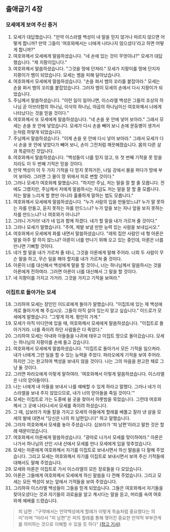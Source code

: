 ## 출애굽기 4장

### 모세에게 보여 주신 증거
1. 모세가 대답했습니다. "만약 이스라엘 백성이 내 말을 믿지 않거나 따르지 않으면 어떻게 합니까? 만약 그들이 '여호와께서는 너에게 나타나지 않으셨다'라고 하면 어떻게 합니까?"
2. 여호와께서 모세에게 말씀하셨습니다. "네 손에 있는 것이 무엇이냐?" 모세가 대답했습니다. "제 지팡이입니다."
3. 여호와께서 말씀하셨습니다. "그것을 땅에 던져라." 모세가 지팡이를 땅에 던지자 지팡이가 뱀이 되었습니다. 모세는 뱀을 피해 달아났습니다.
4. 여호와께서 모세에게 말씀하셨습니다. "손을 펴서 뱀의 꼬리를 붙잡아라." 모세는 손을 펴서 뱀의 꼬리를 붙잡았습니다. 그러자 뱀이 모세의 손에서 다시 지팡이가 되었습니다.
5. 주님께서 말씀하셨습니다. "이런 일이 일어나면, 이스라엘 백성은 그들의 조상의 하나님 곧 아브라함의 하나님, 이삭의 하나님, 야곱의 하나님이신 여호와께서 너에게 나타났다는 것을 믿을 것이다."
6. 여호와께서 또 모세에게 말씀하셨습니다. "네 손을 옷 안에 넣어 보아라." 그래서 모세는 손을 옷 안에 넣었습니다. 모세가 다시 손을 빼어 보니 손에 문둥병이 생겨서 눈처럼 하얗게 되었습니다.
7. 주님께서 말씀하셨습니다. "이제 손을 옷 안에 다시 넣어 보아라." 그래서 모세가 다시 손을 옷 안에 넣었다가 빼어 보니, 손이 그전처럼 깨끗해졌습니다. 몸의 다른 살과 똑같아진 것입니다.
8. 여호와께서 말씀하셨습니다. "백성들이 너를 믿지 않고, 또 첫 번째 기적을 못 믿을지라도 이 두 번째 기적은 믿을 것이다.
9. 만약 백성이 이 두 가지 기적을 다 믿지 못하거든, 나일 강에서 물을 퍼다가 땅에 부어 보아라. 그러면 그 물이 땅 위에서 피로 변할 것이다."
10. 그러나 모세가 여호와께 말했습니다. "하지만 주님, 저는 말을 잘 할 줄 모릅니다. 전에도 그랬지만, 주님께서 저에게 말씀하시는 지금도 저는 말을 잘 할 줄 모릅니다. 저는 말을 느리게 할 뿐만 아니라 훌륭하게 말하는 법도 모릅니다."
11. 여호와께서 모세에게 말씀하셨습니다. "누가 사람의 입을 만들었느냐? 누가 말 못하는 자를 만들고, 듣지 못하는 자를 만드느냐? 누가 앞을 보는 자나 앞을 보지 못하는 자를 만드느냐? 나 여호와가 아니냐?
12. 그러니 가거라! 내가 네 입과 함께 하겠다. 네가 할 말을 내가 가르쳐 줄 것이다."
13. 그러나 모세가 말했습니다. "주여, 제발 보낼 만한 능력 있는 사람을 보내십시오."
14. 여호와께서 모세에게 화를 내면서 말씀하셨습니다. "레위 집안 사람인 네 형 아론은 말을 아주 잘 하지 않느냐? 아론이 너를 만나기 위해 오고 있는 중인데, 아론은 너를 만나면 기뻐할 것이다.
15. 네가 할 말을 내가 가르쳐 줄 테니, 그것을 아론에게 말해 주어라. 너희 두 사람이 무슨 말을 하고, 무슨 일을 해야 할지를 내가 가르쳐 줄 것이다.
16. 아론이 너를 대신해서 백성에게 말을 할 것이니, 너는 하나님께서 말씀하시는 것을 아론에게 전하여라. 그러면 아론이 너를 대신해서 그 말을 할 것이다.
17. 네 지팡이를 가지고 가거라. 그것을 가지고 기적을 보여라."
### 이집트로 돌아가는 모세
18. 그리하여 모세는 장인인 이드로에게 돌아가 말했습니다. "이집트에 있는 제 백성에게로 돌아가게 해 주십시오. 그들이 아직 살아 있는지 알고 싶습니다." 이드로가 모세에게 말했습니다. "그렇게 하게. 평안히 가게."
19. 모세가 아직 미디안에 있을 때, 여호와께서 모세에게 말씀하셨습니다. "이집트로 돌아가거라. 너를 죽이려 하던 사람들은 다 죽었다."
20. 그리하여 모세는 아내와 아들들을 나귀에 태우고 이집트 땅으로 돌아갔습니다. 모세는 하나님의 지팡이를 손에 들고 갔습니다.
21. 여호와께서 모세에게 말씀하셨습니다. "이집트로 돌아가서 모든 기적을 일으켜라. 내가 너에게 그런 일을 할 수 있는 능력을 주었다. 파라오에게 기적을 보여 주어라. 하지만 그는 완고하여 백성을 보내지 않을 것이다. 나는 그의 마음을 완고한 채로 그냥 둘 것이다.
22. 그러면 파라오에게 이렇게 말하여라. '여호와께서 이렇게 말씀하셨습니다. 이스라엘은 나의 맏아들이다.
23. 나는 너에게 내 아들을 보내서 나를 예배할 수 있게 하라고 말했다. 그러나 네가 이스라엘을 보내 주지 않았으므로, 내가 너의 맏아들을 죽일 것이다.'"
24. 모세는 이집트로 가는 도중에 쉴 곳을 찾아서 하룻밤을 묵었습니다. 그런데 여호와께서 그 곳에 나타나셔서 모세를 죽이려 하셨습니다.
25. 그 때, 십보라가 차돌 칼을 가지고 모세의 아들에게 할례를 베풀고 잘라 낸 살을 모세의 발에 대면서 "당신은 나의 피 남편입니다" 하고 말했습니다.
26. 그러자 여호와께서 모세를 놓아 주셨습니다. 십보라가 '피 남편'이라고 말한 것은 할례 때문이었습니다.
27. 여호와께서 아론에게 말씀하셨습니다. "광야로 나가서 모세를 맞이하여라." 아론은 나가서 하나님의 산인 시내 산에서 모세를 만나 모세에게 입을 맞추었습니다.
28. 모세는 아론에게 여호와께서 자기를 이집트로 보내시면서 하신 말씀을 다 말해 주었습니다. 그리고 모세는 여호와께서 자기를 이집트로 보내시면서 보여 주신 기적들에 대해서도 말해 주었습니다.
29. 모세와 아론은 이집트로 가서 이스라엘의 모든 장로들을 다 모았습니다.
30. 아론은 그들에게 여호와께서 모세에게 하신 말씀을 다 전해 주었습니다. 그리고 모세는 모든 백성이 보는 앞에서 기적들을 보여 주었습니다.
31. 그리하여 이스라엘 백성들이 그들을 믿게 되었습니다. 그들은 여호와께서 자기들을 찾아오셨다는 것과 자기들의 괴로움을 알고 계시다는 말을 듣고, 머리를 숙여 여호와께 예배를 드렸습니다.

> 피 남편 :  "구약에서는 언약백성에게 할례가 이렇게 목숨처럼 중요했다는 의미"라며 "따라서 "피 남편"은 피의 할례를 통해 맺어진 중요한 언약적 부부관계를 의미하는 것으로 이해할 수 있을 듯 하다" [(참고 기사)](https://veritas.kr/articles/35410/20210415/십보라는-왜-모세에게-피-남편-이라-했을까.htm)